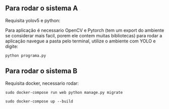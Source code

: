 ## Para rodar o sistema A
Requisita yolov5 e python:

Para aplicação é necessario OpenCV e Pytorch (tem um export do ambiente se considerar mais facil, porem ele contem muitas bibliotecas)
para rodar a aplicação navegue a pasta pelo terminal, utilize o ambiente com YOLO e digite: 

`python programa.py`

## Para rodar o sistema B
Requisita docker, necessario rodar:

`sudo docker-compose run web python manage.py migrate`

`sudo docker-compose up --build`
